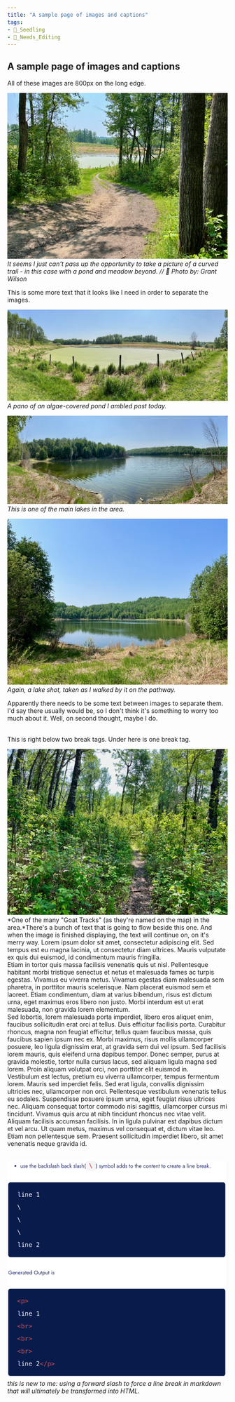 ```yaml
---
title: "A sample page of images and captions"
tags: 
- 🌱_Seedling
- 🧹_Needs_Editing
---
```

## A sample page of images and captions

All of these images are 800px on the long edge. 

![](notes/images/IMG_0759.jpg)*It seems I just can't pass up the opportunity to take a picture of a curved trail - in this case with a pond and meadow beyond. // 📸 Photo by: Grant Wilson*

This is some more text that it looks like I need in order to separate the images.

![](notes/images/IMG_0760.jpg)*A pano of an algae-covered pond I ambled past today.*

![](notes/images/IMG_0762.jpg)*This is one of the main lakes in the area.*


![](notes/images/IMG_0763.jpg)*Again, a lake shot, taken as I walked by it on the pathway.*

Apparently there needs to be some text between images to separate them. I'd say there usually would be, so I don't think it's something to worry too much about it. Well, on second thought, maybe I do. 
<br/><br/>

This is right below two break tags. Under here is one break tag.
<br/>

![](notes/images/Goat%20Track.jpg#right50)*One of the many "Goat Tracks" (as they're named on the map) in the area.*There's a bunch of text that is going to flow beside this one. And when the image is finished displaying, the text will continue on, on it's merry way. Lorem ipsum dolor sit amet, consectetur adipiscing elit. Sed tempus est eu magna lacinia, ut consectetur diam ultrices. Mauris vulputate ex quis dui euismod, id condimentum mauris fringilla. 
<br/>
Etiam in tortor quis massa facilisis venenatis quis ut nisl. Pellentesque habitant morbi tristique senectus et netus et malesuada fames ac turpis egestas. Vivamus eu viverra metus. Vivamus egestas diam malesuada sem pharetra, in porttitor mauris scelerisque. Nam placerat euismod sem et laoreet. Etiam condimentum, diam at varius bibendum, risus est dictum urna, eget maximus eros libero non justo. Morbi interdum est ut erat malesuada, non gravida lorem elementum. 
<br/>
Sed lobortis, lorem malesuada porta imperdiet, libero eros aliquet enim, faucibus sollicitudin erat orci at tellus. Duis efficitur facilisis porta. Curabitur rhoncus, magna non feugiat efficitur, tellus quam faucibus massa, quis faucibus sapien ipsum nec ex. Morbi maximus, risus mollis ullamcorper posuere, leo ligula dignissim erat, at gravida sem dui vel ipsum. Sed facilisis lorem mauris, quis eleifend urna dapibus tempor. Donec semper, purus at gravida molestie, tortor nulla cursus lacus, sed aliquam ligula magna sed lorem. Proin aliquam volutpat orci, non porttitor elit euismod in.
<br/>
Vestibulum est lectus, pretium eu viverra ullamcorper, tempus fermentum lorem. Mauris sed imperdiet felis. Sed erat ligula, convallis dignissim ultricies nec, ullamcorper non orci. Pellentesque vestibulum venenatis tellus eu sodales. Suspendisse posuere ipsum urna, eget feugiat risus ultrices nec. Aliquam consequat tortor commodo nisi sagittis, ullamcorper cursus mi tincidunt. Vivamus quis arcu at nibh tincidunt rhoncus nec vitae velit. Aliquam facilisis accumsan facilisis. In in ligula pulvinar est dapibus dictum et vel arcu. Ut quam metus, maximus vel consequat et, dictum vitae leo. Etiam non pellentesque sem. Praesent sollicitudin imperdiet libero, sit amet venenatis neque gravida id.
<br/><br/>

![](notes/images/How_to_add_a_blank_line_or_line_break_to_markdown_content__github_and_bitbucket_example.png)*this is new to me: using a forward slash to force a line break in markdown that will ultimately be transformed into HTML.*